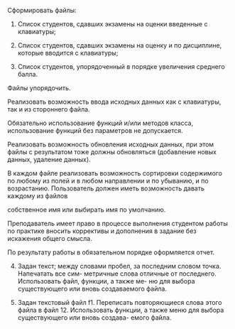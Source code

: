 Сформировать файлы:

1. Список студентов, сдавших экзамены на оценки введенные с клавиатуры;

2. Список студентов, сдавших экзамены на оценку и по дисциплине, которые вводится с клавиатуры;

3. Список студентов, упорядоченный в порядке увеличения среднего балла.

Файлы упорядочить.

Реализовать возможность ввода исходных данных как с клавиатуры, так и из стороннего файла.

Обязательно использование функций и/или методов класса, использование функций без параметров не допускается.

Реализовать возможность обновления исходных данных, при этом файлы с результатом тоже должны обновляться (добавление новых данных, удаление данных).

В каждом файле реализовать возможность сортировки содержимого по любому из полей и в любом направлении и по убыванию, и по возрастанию. Пользователь должен иметь возможность давать каждому из файлов

собственное имя или выбирать имя по умолчанию.

Преподаватель имеет право в процессе выполнения студентом работы по практике вносить коррективы и дополнения в задание без искажения общего смысла.

По результату работы в обязательном порядке оформляется отчет.

4. Задан текст; между словами пробел, за последним словом точка. Напечатать все сим- метричные слова отличные от последнего. Использовать файл, функции, а также ме- ню для выбора существующего или вновь создаваемого файла.

5. Задан текстовый файл f1. Переписать повторяющиеся слова этого файла в файл 12. Использовать функции, а также меню для выбора существующего или вновь создава- емого файла.